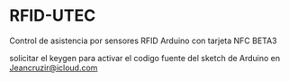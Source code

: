 # RFID-UTEC
Control de asistencia por sensores RFID Arduino con tarjeta NFC BETA3

solicitar el keygen para activar el codigo fuente del sketch de Arduino en Jeancruzir@icloud.com
